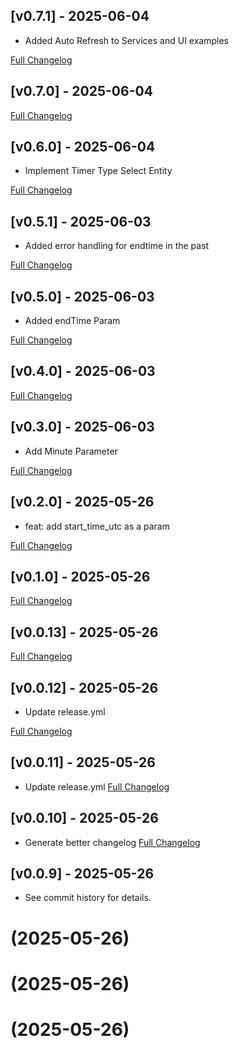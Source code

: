 ## [v0.7.1] - 2025-06-04

- Added Auto Refresh to Services and UI examples

[Full Changelog](https://github.com/stquinn/home-assistant-timerly/compare/v0.7.0...v0.7.1)

## [v0.7.0] - 2025-06-04



[Full Changelog](https://github.com/stquinn/home-assistant-timerly/compare/v0.6.0...v0.7.0)

## [v0.6.0] - 2025-06-04

- Implement Timer Type Select Entity

[Full Changelog](https://github.com/stquinn/home-assistant-timerly/compare/v0.5.1...v0.6.0)

## [v0.5.1] - 2025-06-03

- Added error handling for endtime in the past

[Full Changelog](https://github.com/stquinn/home-assistant-timerly/compare/v0.5.0...v0.5.1)

## [v0.5.0] - 2025-06-03

- Added endTime Param

[Full Changelog](https://github.com/stquinn/home-assistant-timerly/compare/v0.4.0...v0.5.0)

## [v0.4.0] - 2025-06-03



[Full Changelog](https://github.com/stquinn/home-assistant-timerly/compare/v0.3.0...v0.4.0)

## [v0.3.0] - 2025-06-03

- Add Minute Parameter

[Full Changelog](https://github.com/stquinn/home-assistant-timerly/compare/v0.2.0...v0.3.0)

## [v0.2.0] - 2025-05-26

- feat: add start_time_utc as a param

[Full Changelog](https://github.com/stquinn/home-assistant-timerly/compare/v0.1.0...v0.2.0)

## [v0.1.0] - 2025-05-26



[Full Changelog](https://github.com/stquinn/home-assistant-timerly/compare/v0.0.13...v0.1.0)

## [v0.0.13] - 2025-05-26



[Full Changelog](https://github.com/stquinn/home-assistant-timerly/compare/v0.0.12...v0.0.13)

## [v0.0.12] - 2025-05-26

- Update release.yml

[Full Changelog](https://github.com/stquinn/home-assistant-timerly/compare/v0.0.11...v0.0.12)

## [v0.0.11] - 2025-05-26

- Update release.yml
[Full Changelog](https://github.com/stquinn/home-assistant-timerly/compare/v0.0.10...v0.0.11)

## [v0.0.10] - 2025-05-26

- Generate better changelog
[Full Changelog](https://github.com/stquinn/home-assistant-timerly/compare/v0.0.9...v0.0.10)

## [v0.0.9] - 2025-05-26

- See commit history for details.

#  (2025-05-26)



#  (2025-05-26)



#  (2025-05-26)




